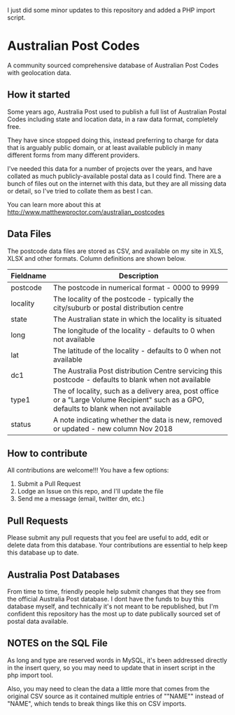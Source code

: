 I just did some minor updates to this repository and added a PHP import script.

# Australian Post Codes
A community sourced comprehensive database of Australian Post Codes with geolocation data.

## How it started
Some years ago, Australia Post used to publish a full list of Australian Postal Codes including state and location data, in a raw data format, completely free.

They have since stopped doing this, instead preferring to charge for data that is arguably public domain, or at least available publicly in many different forms from many different providers.

I've needed this data for a number of projects over the years, and have collated as much publicly-available postal data as I could find. There are a bunch of files out on the internet with this data, but they are all missing data or detail, so I've tried to collate them as best I can.

You can learn more about this at http://www.matthewproctor.com/australian_postcodes

## Data Files
The postcode data files are stored as CSV, and available on my site in XLS, XLSX and other formats. Column definitions are shown below.

| Fieldname | Description |
| --- | --- |
| postcode |	The postcode in numerical format - 0000 to 9999 |
| locality |	The locality of the postcode - typically the city/suburb or postal distribution centre |
| state |	The Australian state in which the locality is situated |
| long |	The longitude of the locality - defaults to 0 when not available |
| lat |	The latitude of the locality - defaults to 0 when not available |
| dc1 |	The Australia Post distribution Centre servicing this postcode - defaults to blank when not available |
| type1 |	The of locality, such as a delivery area, post office or a "Large Volume Recipient" such as a GPO, defaults to blank when not available |
| status |	A note indicating whether the data is new, removed or updated - new column Nov 2018 |



## How to contribute
All contributions are welcome!!! You have a few options:
1. Submit a Pull Request
2. Lodge an Issue on this repo, and I'll update the file
3. Send me a message (email, twitter dm, etc.)

## Pull Requests
Please submit any pull requests that you feel are useful to add, edit or delete data from this database.  Your contributions are essential to help keep this database up to date.

## Australia Post Databases
From time to time, friendly people help submit changes that they see from the official Australia Post database.  I dont have the funds to buy this database myself, and technically it's not meant to be republished, but I'm confident this repository has the most up to date publically sourced set of postal data available.


## NOTES on the SQL File
As long and type are reserved words in MySQL, it's been addressed directly in the insert query, so you may need to update that in insert script in the php import tool.

Also, you may need to clean the data a little more that comes from the original CSV source as it contained multiple entries of ""NAME"" instead of "NAME", which tends to break things like this on CSV imports.

